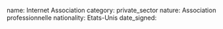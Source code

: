 name: Internet Association 
category: private_sector
nature:  Association professionnelle 
nationality: Etats-Unis
date_signed:
    